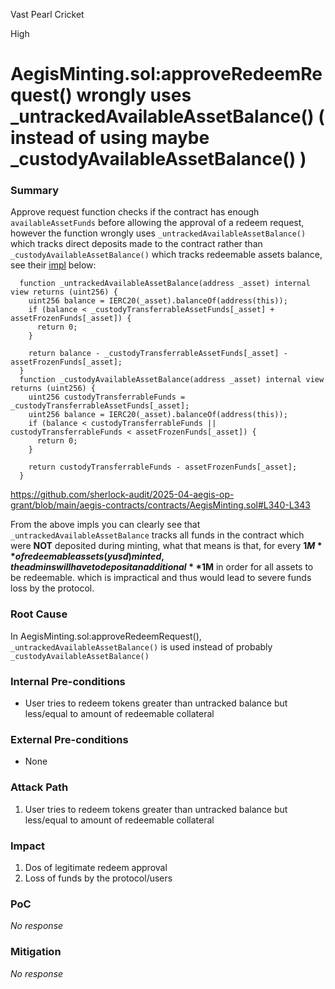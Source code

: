 Vast Pearl Cricket

High

# AegisMinting.sol:approveRedeemRequest() wrongly uses _untrackedAvailableAssetBalance() ( instead of using maybe _custodyAvailableAssetBalance() )

### Summary

Approve request function checks if the contract has enough `availableAssetFunds` before allowing the approval of a redeem request, however the function wrongly uses `_untrackedAvailableAssetBalance()` which tracks direct deposits made to the contract rather than `_custodyAvailableAssetBalance()` which tracks redeemable assets balance, see their [impl](https://github.com/sherlock-audit/2025-04-aegis-op-grant/blob/main/aegis-contracts/contracts/AegisMinting.sol#L706-L720) below:

```solidity 
  function _untrackedAvailableAssetBalance(address _asset) internal view returns (uint256) {
    uint256 balance = IERC20(_asset).balanceOf(address(this));
    if (balance < _custodyTransferrableAssetFunds[_asset] + assetFrozenFunds[_asset]) {
      return 0;
    }

    return balance - _custodyTransferrableAssetFunds[_asset] - assetFrozenFunds[_asset];
  }
  function _custodyAvailableAssetBalance(address _asset) internal view returns (uint256) {
    uint256 custodyTransferrableFunds = _custodyTransferrableAssetFunds[_asset];
    uint256 balance = IERC20(_asset).balanceOf(address(this));
    if (balance < custodyTransferrableFunds || custodyTransferrableFunds < assetFrozenFunds[_asset]) {
      return 0;
    }

    return custodyTransferrableFunds - assetFrozenFunds[_asset];
  }
```

https://github.com/sherlock-audit/2025-04-aegis-op-grant/blob/main/aegis-contracts/contracts/AegisMinting.sol#L340-L343

From the above impls you can clearly see that `_untrackedAvailableAssetBalance` tracks all funds in the contract which were **NOT** deposited during minting, what that means is that, for every **$1M** of redeemable assets (yusd) minted, the admins will have to deposit an additional **$1M** in order for all assets to be redeemable. which is impractical and thus would lead to severe funds loss by the protocol.

### Root Cause

In AegisMinting.sol:approveRedeemRequest(), `_untrackedAvailableAssetBalance()` is used instead of probably `_custodyAvailableAssetBalance()`

### Internal Pre-conditions

- User tries to redeem tokens greater than untracked balance but less/equal to amount of redeemable collateral

### External Pre-conditions

- None 

### Attack Path

1. User tries to redeem tokens greater than untracked balance but less/equal to amount of redeemable collateral

### Impact

1. Dos of legitimate redeem approval
2. Loss of funds by the protocol/users

### PoC

_No response_

### Mitigation

_No response_